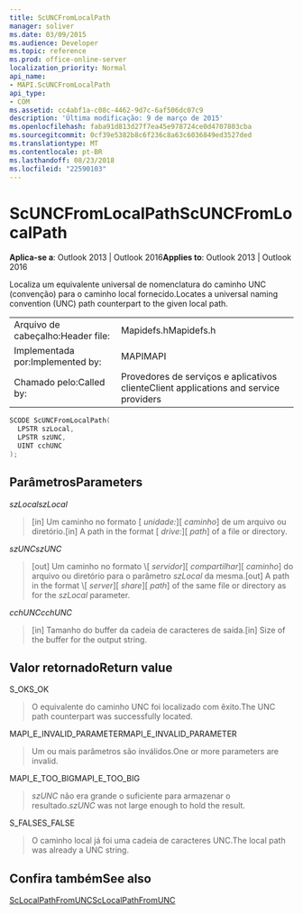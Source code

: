 ```yaml
---
title: ScUNCFromLocalPath
manager: soliver
ms.date: 03/09/2015
ms.audience: Developer
ms.topic: reference
ms.prod: office-online-server
localization_priority: Normal
api_name:
- MAPI.ScUNCFromLocalPath
api_type:
- COM
ms.assetid: cc4abf1a-c08c-4462-9d7c-6af506dc07c9
description: 'Última modificação: 9 de março de 2015'
ms.openlocfilehash: faba91d813d27f7ea45e978724ce0d4707803cba
ms.sourcegitcommit: 0cf39e5382b8c6f236c8a63c6036849ed3527ded
ms.translationtype: MT
ms.contentlocale: pt-BR
ms.lasthandoff: 08/23/2018
ms.locfileid: "22590103"
---
```

# <a name="scuncfromlocalpath"></a><span data-ttu-id="d9019-103">ScUNCFromLocalPath</span><span class="sxs-lookup"><span data-stu-id="d9019-103">ScUNCFromLocalPath</span></span>

  
  
<span data-ttu-id="d9019-104">**Aplica-se a**: Outlook 2013 | Outlook 2016</span><span class="sxs-lookup"><span data-stu-id="d9019-104">**Applies to**: Outlook 2013 | Outlook 2016</span></span> 
  
<span data-ttu-id="d9019-105">Localiza um equivalente universal de nomenclatura do caminho UNC (convenção) para o caminho local fornecido.</span><span class="sxs-lookup"><span data-stu-id="d9019-105">Locates a universal naming convention (UNC) path counterpart to the given local path.</span></span>
  
|||
|:-----|:-----|
|<span data-ttu-id="d9019-106">Arquivo de cabeçalho:</span><span class="sxs-lookup"><span data-stu-id="d9019-106">Header file:</span></span>  <br/> |<span data-ttu-id="d9019-107">Mapidefs.h</span><span class="sxs-lookup"><span data-stu-id="d9019-107">Mapidefs.h</span></span>  <br/> |
|<span data-ttu-id="d9019-108">Implementada por:</span><span class="sxs-lookup"><span data-stu-id="d9019-108">Implemented by:</span></span>  <br/> |<span data-ttu-id="d9019-109">MAPI</span><span class="sxs-lookup"><span data-stu-id="d9019-109">MAPI</span></span>  <br/> |
|<span data-ttu-id="d9019-110">Chamado pelo:</span><span class="sxs-lookup"><span data-stu-id="d9019-110">Called by:</span></span>  <br/> |<span data-ttu-id="d9019-111">Provedores de serviços e aplicativos cliente</span><span class="sxs-lookup"><span data-stu-id="d9019-111">Client applications and service providers</span></span>  <br/> |
   
```cpp
SCODE ScUNCFromLocalPath(
  LPSTR szLocal,
  LPSTR szUNC,
  UINT cchUNC
);
```

## <a name="parameters"></a><span data-ttu-id="d9019-112">Parâmetros</span><span class="sxs-lookup"><span data-stu-id="d9019-112">Parameters</span></span>

 <span data-ttu-id="d9019-113">_szLocal_</span><span class="sxs-lookup"><span data-stu-id="d9019-113">_szLocal_</span></span>
  
> <span data-ttu-id="d9019-114">[in] Um caminho no formato [ _unidade:_]\[ _caminho_] de um arquivo ou diretório.</span><span class="sxs-lookup"><span data-stu-id="d9019-114">[in] A path in the format [ _drive:_]\[ _path_] of a file or directory.</span></span>
    
 <span data-ttu-id="d9019-115">_szUNC_</span><span class="sxs-lookup"><span data-stu-id="d9019-115">_szUNC_</span></span>
  
> <span data-ttu-id="d9019-116">[out] Um caminho no formato \\[ _servidor_]\[ _compartilhar_]\[ _caminho_] do arquivo ou diretório para o parâmetro _szLocal_ da mesma.</span><span class="sxs-lookup"><span data-stu-id="d9019-116">[out] A path in the format \\[ _server_]\[ _share_]\[ _path_] of the same file or directory as for the  _szLocal_ parameter.</span></span> 
    
 <span data-ttu-id="d9019-117">_cchUNC_</span><span class="sxs-lookup"><span data-stu-id="d9019-117">_cchUNC_</span></span>
  
> <span data-ttu-id="d9019-118">[in] Tamanho do buffer da cadeia de caracteres de saída.</span><span class="sxs-lookup"><span data-stu-id="d9019-118">[in] Size of the buffer for the output string.</span></span>
    
## <a name="return-value"></a><span data-ttu-id="d9019-119">Valor retornado</span><span class="sxs-lookup"><span data-stu-id="d9019-119">Return value</span></span>

<span data-ttu-id="d9019-120">S_OK</span><span class="sxs-lookup"><span data-stu-id="d9019-120">S_OK</span></span>
  
> <span data-ttu-id="d9019-121">O equivalente do caminho UNC foi localizado com êxito.</span><span class="sxs-lookup"><span data-stu-id="d9019-121">The UNC path counterpart was successfully located.</span></span>
    
<span data-ttu-id="d9019-122">MAPI_E_INVALID_PARAMETER</span><span class="sxs-lookup"><span data-stu-id="d9019-122">MAPI_E_INVALID_PARAMETER</span></span>
  
> <span data-ttu-id="d9019-123">Um ou mais parâmetros são inválidos.</span><span class="sxs-lookup"><span data-stu-id="d9019-123">One or more parameters are invalid.</span></span>
    
<span data-ttu-id="d9019-124">MAPI_E_TOO_BIG</span><span class="sxs-lookup"><span data-stu-id="d9019-124">MAPI_E_TOO_BIG</span></span>
  
>  <span data-ttu-id="d9019-125">_szUNC_ não era grande o suficiente para armazenar o resultado.</span><span class="sxs-lookup"><span data-stu-id="d9019-125">_szUNC_ was not large enough to hold the result.</span></span> 
    
<span data-ttu-id="d9019-126">S_FALSE</span><span class="sxs-lookup"><span data-stu-id="d9019-126">S_FALSE</span></span>
  
> <span data-ttu-id="d9019-127">O caminho local já foi uma cadeia de caracteres UNC.</span><span class="sxs-lookup"><span data-stu-id="d9019-127">The local path was already a UNC string.</span></span>
    
## <a name="see-also"></a><span data-ttu-id="d9019-128">Confira também</span><span class="sxs-lookup"><span data-stu-id="d9019-128">See also</span></span>



[<span data-ttu-id="d9019-129">ScLocalPathFromUNC</span><span class="sxs-lookup"><span data-stu-id="d9019-129">ScLocalPathFromUNC</span></span>](sclocalpathfromunc.md)

